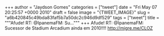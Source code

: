 
+++
author = "Jaydson Gomes"
categories = ["tweet"]
date = "Fri May 07 20:25:57 +0000 2010"
draft = false
image = "{TWEET_IMAGE}"
slug = "a6b420845c49bda83faf5b7a50dc2c946d9df529"
tags = ["tweet"]
title = """Afude! RT: @IpanemaFM: Su..."""
+++
Afude! RT: @IpanemaFM: Sucessor de Stadium Arcadium ainda em 2010!!!! http://migre.me/CLOZ
